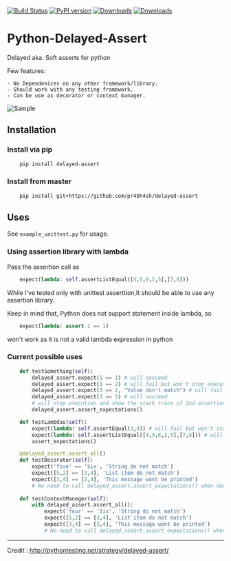 [![Build Status](https://travis-ci.org/pr4bh4sh/delayed-assert.svg?branch=master)](https://travis-ci.org/pr4bh4sh/delayed-assert)
[![PyPI version](https://badge.fury.io/py/delayed-assert.svg)](https://badge.fury.io/py/delayed-assert)
[![Downloads](https://pepy.tech/badge/delayed-assert)](https://pepy.tech/project/delayed-assert)
[![Downloads](https://pepy.tech/badge/delayed-assert/month)](https://pepy.tech/project/delayed-assert)

# Python-Delayed-Assert

Delayed aka. Soft asserts for python

Few features:

    - No Dependenices on any other framework/library.
    - Should work with any testing framework.
    - Can be use as decorator or context manager.

![Sample](https://raw.githubusercontent.com/pr4bh4sh/delayed-assert/master/sample.jpg)

## Installation

### Install via pip

```bash
    pip install delayed-assert
```

### Install from master

```bash
    pip install git+https://github.com/pr4bh4sh/delayed-assert
```

## Uses

See `example_unittest.py` for usage.

### Using assertion library with lambda

Pass the assertion call as

```python
    expect(lambda: self.assertListEqual([4,5,6,2,5],[7,8]))
```

While I've tested only with unittest asserttion,It should be able to use any assertion library.

Keep in mind that, Python does not support statement inside lambda, so

```python
    expect(lambda: assert 1 == 1)
```

won't work as it is not a valid lambda expression in python

### Current possible uses

```python
    def testSomething(self):
        delayed_assert.expect(1 == 1) # will succeed
        delayed_assert.expect(1 == 2) # will fail but won't stop execution
        delayed_assert.expect(3 == 2, "Value don't match") # will fail but won't stop execution
        delayed_assert.expect(3 == 3) # will succeed
        # will stop execution and show the stack trace of 2nd assertion
        delayed_assert.assert_expectations()

    def testLambdas(self):
        expect(lambda: self.assertEqual(3,4)) # will fail but won't stop execution
        expect(lambda: self.assertListEqual([4,5,6,2,5],[7,8])) # will fail but won't stop execution
        assert_expectations()

    @delayed_assert.assert_all()
    def testDecorator(self):
        expect('five' == 'Six', 'String do not match')
        expect([5,2] == [3,4], 'List item do not match')
        expect([3,4] == [3,4], 'This message wont be printed')
        # No need to call delayed_assert.assert_expectations() when decorator is used
    
    def testContextManeger(self):
        with delayed_assert.assert_all():
            expect('four' == 'Six', 'String do not match')
            expect([5,2] == [3,4], 'List item do not match')
            expect([3,4] == [3,4], 'This message wont be printed')
            # No need to call delayed_assert.assert_expectations() when using context maneger is used

```

---------------

Credit : <http://pythontesting.net/strategy/delayed-assert/>
